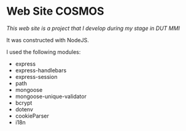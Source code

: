 # Web Site COSMOS
*This web site is a project that I develop during my stage in DUT MMI*

It was constructed with NodeJS.

I used the following modules: 

- express
- express-handlebars
- express-session
- path
- mongoose
- mongoose-unique-validator
- bcrypt
- dotenv
- cookieParser
- i18n
